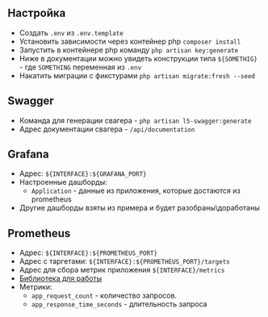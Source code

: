 ## Настройка

* Создать `.env` из `.env.template`
* Установить зависимости через контейнер php `composer install`
* Запустить в контейнере php команду `php artisan key:generate`
* Ниже в документации можно увидеть конструкции типа `${SOMETHIG}` - где `SOMETHING` переменная из `.env`
* Накатить миграции с фикстурами `php artisan migrate:fresh --seed`

## Swagger

* Команда для генерации свагера - `php artisan l5-swagger:generate`
* Адрес документации свагера - `/api/documentation`

## Grafana

* Адрес: `${INTERFACE}:${GRAFANA_PORT}`
* Настроенные дашборды:
    * `Application` - данные из приложения, которые достаются из prometheus
* Другие дашборды взяты из примера и будет разобраны\доработаны

## Prometheus

* Адрес: `${INTERFACE}:${PROMETHEUS_PORT}`
* Адрес с таргетами: `${INTERFACE}:${PROMETHEUS_PORT}/targets`
* Адрес для сбора метрик приложения `${INTERFACE}/metrics`
* [Библиотека для работы](https://github.com/Superbalist/laravel-prometheus-exporter)
* Метрики:
    * `app_request_count` - количество запросов.
    * `app_response_time_seconds` - длительность запроса
